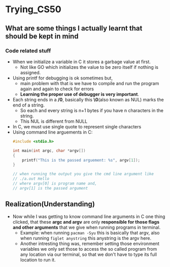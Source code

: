 # Trying_CS50

## What are some things I actually learnt that should be kept in mind

### Code related stuff

- When we initialize a variable in C it stores a garbage value at first.
    - Not like GO which initializes the value to be zero itself if nothing is assigned.
- Using printf for debugging is ok sometimes but, 
    - main problem with that is we have to compile and run the program again and again to check for errors
    - **Learning the proper use of debugger is very important**.
- Each string ends in a **/0**, basically this **\0**(also known as NUL) marks the end of a string.
    - So each and every string is n+1 bytes if you have n characters in the string.
    - This NUL is different from NULL
- In C, we must use single quote to represent single characters
- Using command line arguements in C:   
    ```c
    #include <stdio.h>

    int main(int argc, char *argv[])
    {
        printf("This is the passed arguement: %s", argv[1]);
    }

    // when running the output you give the cmd line argument like
    // ./a.out Hello
    // where argv[0] is program name and,
    // argv[1] is the passed argument
    ```

## Realization(Understanding)

- Now while I was getting to know command line arguments in C one thing clicked, that these **argc and argv** are only **responsible for those flags and other arguments** that we give when running programs in terminal.
    - Example: when running `pacman -Syu` this is basically that argv, also when running `figlet anystring` this anystring is the argv here.
    - Another intresting thing was, remember setting those environment variables we only set those to access the so called program from any location via our terminal, so that we don't have to type its full location to run it. 